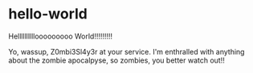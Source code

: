 # hello-world
Hellllllllllooooooooo World!!!!!!!!!


Yo, wassup, Z0mbi3Sl4y3r at your service. I'm enthralled with anything about the zombie apocalpyse, so zombies, you better watch out!!
